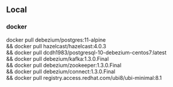 ## Local

### docker

docker pull debezium/postgres:11-alpine \
    && docker pull hazelcast/hazelcast:4.0.3 \
    && docker pull dcdh1983/postgresql-10-debezium-centos7:latest \
    && docker pull debezium/kafka:1.3.0.Final \
    && docker pull debezium/zookeeper:1.3.0.Final \
    && docker pull debezium/connect:1.3.0.Final \
    && docker pull registry.access.redhat.com/ubi8/ubi-minimal:8.1

